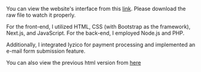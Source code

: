 You can view the website's interface from this [link](https://github.com/Full-Stack-Web-Developers01/EnkareHomeWebsite/blob/main/Tan%C4%B1t%C4%B1m.mp4). Please download the raw file to watch it properly.

For the front-end, I utilized HTML, CSS (with Bootstrap as the framework), Next.js, and JavaScript.
For the back-end, I employed Node.js and PHP.

Additionally, I integrated Iyzico for payment processing and implemented an e-mail form submission feature.

You can also view the previous html version from [here](https://furkanduzyol.github.io/Enkare-E-Commerce-Website/index.html)
